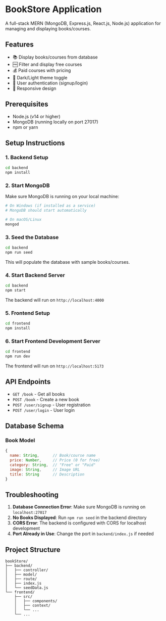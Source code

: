 # BookStore Application

A full-stack MERN (MongoDB, Express.js, React.js, Node.js) application for managing and displaying books/courses.

## Features

- 📚 Display books/courses from database
- 🆓 Filter and display free courses
- 💰 Paid courses with pricing
- 🌙 Dark/Light theme toggle
- 👤 User authentication (signup/login)
- 📱 Responsive design

## Prerequisites

- Node.js (v14 or higher)
- MongoDB (running locally on port 27017)
- npm or yarn

## Setup Instructions

### 1. Backend Setup

```bash
cd backend
npm install
```

### 2. Start MongoDB

Make sure MongoDB is running on your local machine:
```bash
# On Windows (if installed as a service)
# MongoDB should start automatically

# On macOS/Linux
mongod
```

### 3. Seed the Database

```bash
cd backend
npm run seed
```

This will populate the database with sample books/courses.

### 4. Start Backend Server

```bash
cd backend
npm start
```

The backend will run on `http://localhost:4000`

### 5. Frontend Setup

```bash
cd frontend
npm install
```

### 6. Start Frontend Development Server

```bash
cd frontend
npm run dev
```

The frontend will run on `http://localhost:5173`

## API Endpoints

- `GET /book` - Get all books
- `POST /book` - Create a new book
- `POST /user/signup` - User registration
- `POST /user/login` - User login

## Database Schema

### Book Model
```javascript
{
  name: String,      // Book/course name
  price: Number,     // Price (0 for free)
  category: String,  // "Free" or "Paid"
  image: String,     // Image URL
  title: String      // Description
}
```

## Troubleshooting

1. **Database Connection Error**: Make sure MongoDB is running on `localhost:27017`
2. **No Books Displayed**: Run `npm run seed` in the backend directory
3. **CORS Error**: The backend is configured with CORS for localhost development
4. **Port Already in Use**: Change the port in `backend/index.js` if needed

## Project Structure

```
bookStore/
├── backend/
│   ├── controller/
│   ├── model/
│   ├── route/
│   ├── index.js
│   └── seedData.js
└── frontend/
    ├── src/
    │   ├── components/
    │   ├── context/
    │   └── ...
    └── ...
```

